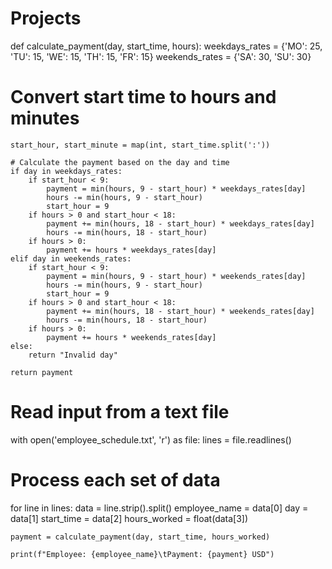 # Projects
def calculate_payment(day, start_time, hours):
    weekdays_rates = {'MO': 25, 'TU': 15, 'WE': 15, 'TH': 15, 'FR': 15}
    weekends_rates = {'SA': 30, 'SU': 30}
# Convert start time to hours and minutes

    start_hour, start_minute = map(int, start_time.split(':'))
    
    # Calculate the payment based on the day and time
    if day in weekdays_rates:
        if start_hour < 9:
            payment = min(hours, 9 - start_hour) * weekdays_rates[day]
            hours -= min(hours, 9 - start_hour)
            start_hour = 9
        if hours > 0 and start_hour < 18:
            payment += min(hours, 18 - start_hour) * weekdays_rates[day]
            hours -= min(hours, 18 - start_hour)
        if hours > 0:
            payment += hours * weekdays_rates[day]
    elif day in weekends_rates:
        if start_hour < 9:
            payment = min(hours, 9 - start_hour) * weekends_rates[day]
            hours -= min(hours, 9 - start_hour)
            start_hour = 9
        if hours > 0 and start_hour < 18:
            payment += min(hours, 18 - start_hour) * weekends_rates[day]
            hours -= min(hours, 18 - start_hour)
        if hours > 0:
            payment += hours * weekends_rates[day]
    else:
        return "Invalid day"
    
    return payment

# Read input from a text file
with open('employee_schedule.txt', 'r') as file:
    lines = file.readlines()

# Process each set of data
for line in lines:
    data = line.strip().split()
    employee_name = data[0]
    day = data[1]
    start_time = data[2]
    hours_worked = float(data[3])
    
    payment = calculate_payment(day, start_time, hours_worked)
    
    print(f"Employee: {employee_name}\tPayment: {payment} USD")
